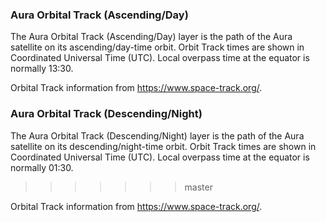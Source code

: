 ### Aura Orbital Track (Ascending/Day)
The Aura Orbital Track (Ascending/Day) layer is the path of the Aura satellite on its ascending/day-time orbit. Orbit Track times are shown in Coordinated Universal Time (UTC). Local overpass time at the equator is normally 13:30.

Orbital Track information from <https://www.space-track.org/>.

### Aura Orbital Track (Descending/Night)
The Aura Orbital Track (Descending/Night) layer is the path of the Aura satellite on its descending/night-time orbit. Orbit Track times are shown in Coordinated Universal Time (UTC). Local overpass time at the equator is normally 01:30.
>>>>>>> master

Orbital Track information from <https://www.space-track.org/>.
